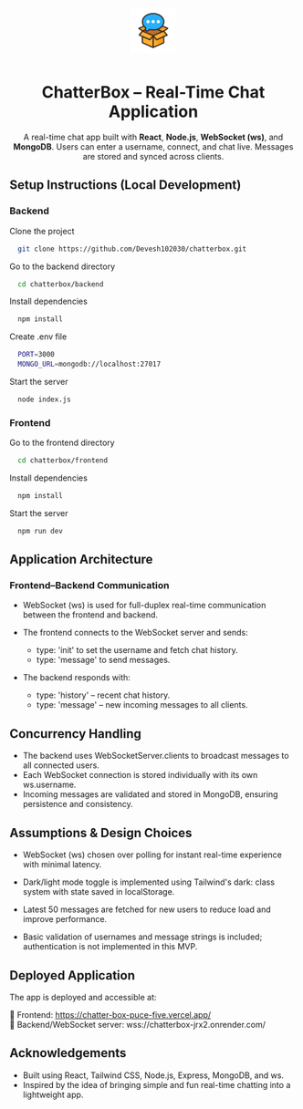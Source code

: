 
<p align="center">
  <a href="https://your-frontend-url.vercel.app">
    <img src="./frontend/public/favicon.png" alt="ChatterBox Icon" width="80" height="80" style="margin-bottom: 10px;" />
  </a>
</p>

<h1 align="center"> ChatterBox – Real-Time Chat Application</h1>

<p align="center">
  A real-time chat app built with <strong>React</strong>, <strong>Node.js</strong>, <strong>WebSocket (ws)</strong>, and <strong>MongoDB</strong>.
  Users can enter a username, connect, and chat live. Messages are stored and synced across clients.
</p>

## Setup Instructions (Local Development)

### Backend

Clone the project

```bash
  git clone https://github.com/Devesh102030/chatterbox.git
```

Go to the backend directory

```bash
  cd chatterbox/backend
```

Install dependencies

```bash
  npm install
```

Create .env file

```bash
  PORT=3000
  MONGO_URL=mongodb://localhost:27017
```

Start the server

```bash
  node index.js
```

### Frontend

Go to the frontend directory

```bash
  cd chatterbox/frontend
```

Install dependencies

```bash
  npm install
```

Start the server

```bash
  npm run dev
```
## Application Architecture

### Frontend–Backend Communication

- WebSocket (ws) is used for full-duplex real-time communication between the frontend and backend.

- The frontend connects to the WebSocket server and sends:
    - type: 'init' to set the username and fetch chat history.
    - type: 'message' to send messages.

- The backend responds with:
    - type: 'history' – recent chat history.
    - type: 'message' – new incoming messages to all clients.


## Concurrency Handling

- The backend uses WebSocketServer.clients to broadcast messages to all connected users.
- Each WebSocket connection is stored individually with its own ws.username.
- Incoming messages are validated and stored in MongoDB, ensuring persistence and consistency.

## Assumptions & Design Choices
- WebSocket (ws) chosen over polling for instant real-time experience with minimal latency.

- Dark/light mode toggle is implemented using Tailwind's dark: class system with state saved in localStorage.

- Latest 50 messages are fetched for new users to reduce load and improve performance.

- Basic validation of usernames and message strings is included; authentication is not implemented in this MVP.




## Deployed Application

The app is deployed and accessible at:

🔗 Frontend: https://chatter-box-puce-five.vercel.app/   
🔗 Backend/WebSocket server: wss://chatterbox-jrx2.onrender.com/


## Acknowledgements

 - Built using React, Tailwind CSS, Node.js, Express, MongoDB, and ws.
- Inspired by the idea of bringing simple and fun real-time chatting into a lightweight app.

